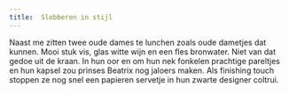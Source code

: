 ```yaml
---
title:  Slobberen in stijl
---
```

Naast me zitten twee oude dames te lunchen zoals oude dametjes dat kunnen. Mooi stuk vis, glas witte wijn en een fles bronwater. Niet van dat gedoe uit de kraan. In hun oor en om hun nek fonkelen prachtige pareltjes en hun kapsel zou prinses Beatrix nog jaloers maken. Als finishing touch stoppen ze nog snel een papieren servetje in hun zwarte designer coltrui.
